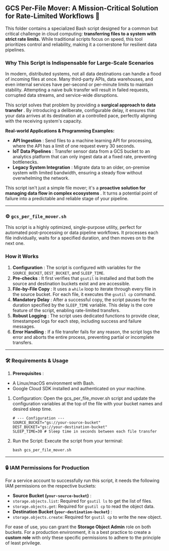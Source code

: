 ## GCS Per-File Mover: A Mission-Critical Solution for Rate-Limited Workflows 🚀

This folder contains a specialized Bash script designed for a common but critical challenge in cloud computing: **transferring files to a system with strict rate limits.** While traditional scripts focus on speed, this tool prioritizes control and reliability, making it a cornerstone for resilient data pipelines.

### Why This Script is Indispensable for Large-Scale Scenarios

In modern, distributed systems, not all data destinations can handle a flood of incoming files at once. Many third-party APIs, data warehouses, and even internal services have per-second or per-minute limits to maintain stability. Attempting a naive bulk transfer will result in failed requests, corrupted data streams, and service-wide disruptions.

This script solves that problem by providing a **surgical approach to data transfer** . By introducing a deliberate, configurable delay, it ensures that your data arrives at its destination at a controlled pace, perfectly aligning with the receiving system's capacity.

**Real-world Applications & Programming Examples:**

- **API Ingestion** : Send files to a machine learning API for processing, where the API has a limit of one request every 30 seconds.
- **IoT Data Pipelines** : Transfer sensor data from a GCS bucket to an analytics platform that can only ingest data at a fixed rate, preventing bottlenecks.
- **Legacy System Integration** : Migrate data to an older, on-premise system with limited bandwidth, ensuring a steady flow without overwhelming the network.

This script isn't just a simple file mover; it's a **proactive solution for managing data flow in complex ecosystems** . It turns a potential point of failure into a predictable and reliable stage of your pipeline.

---

### ⚙️ `gcs_per_file_mover.sh`

This script is a highly optimized, single-purpose utility, perfect for automated post-processing or data pipeline workflows. It processes each file individually, waits for a specified duration, and then moves on to the next one.

### How it Works

1. **Configuration** : The script is configured with variables for the `SOURCE_BUCKET`, `DEST_BUCKET`, and `SLEEP_TIME`.
2. **Pre-checks** : It first verifies that `gsutil` is installed and that both the source and destination buckets exist and are accessible.
3. **File-by-File Copy** : It uses a `while` loop to iterate through every file in the source bucket. For each file, it executes the `gsutil cp` command.
4. **Mandatory Delay** : After a successful copy, the script pauses for the duration specified by the `SLEEP_TIME` variable. This delay is the core feature of the script, enabling rate-limited transfers.
5. **Robust Logging** : The script uses dedicated functions to provide clear, timestamped logs for each step, including success and failure messages.
6. **Error Handling** : If a file transfer fails for any reason, the script logs the error and aborts the entire process, preventing partial or incomplete transfers.

---

### 🛠️ Requirements & Usage

1. **Prerequisites** :

- A Linux/macOS environment with Bash.
- Google Cloud SDK installed and authenticated on your machine.

1. Configuration:
   Open the gcs_per_file_mover.sh script and update the configuration variables at the top of the file with your bucket names and desired sleep time.

   ```
   # --- Configuration ---
   SOURCE_BUCKET="gs://your-source-bucket"
   DEST_BUCKET="gs://your-destination-bucket"
   SLEEP_TIME=30 # Sleep time in seconds between each file transfer
   ```

2. Run the Script:
   Execute the script from your terminal:

   ```
   bash gcs_per_file_mover.sh
   ```

---

### 🔒 IAM Permissions for Production

For a service account to successfully run this script, it needs the following IAM permissions on the respective buckets:

- **Source Bucket (`your-source-bucket`)** :
- `storage.objects.list`: Required for `gsutil ls` to get the list of files.
- `storage.objects.get`: Required for `gsutil cp` to read the object data.
- **Destination Bucket (`your-destination-bucket`)** :
- `storage.objects.create`: Required for `gsutil cp` to write the new object.

For ease of use, you can grant the **Storage Object Admin** role on both buckets. For a production environment, it is a best practice to create a **custom role** with only these specific permissions to adhere to the principle of least privilege.
